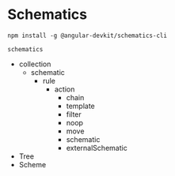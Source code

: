 # Schematics

`npm install -g @angular-devkit/schematics-cli`

`schematics`


- collection
  - schematic
    - rule
      - action
        - chain
        - template
        - filter
        - noop
        - move
        - schematic
        - externalSchematic
- Tree
- Scheme

